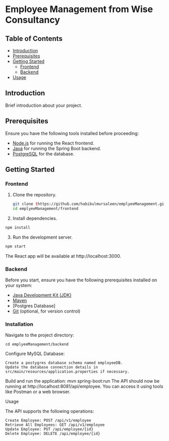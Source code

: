 # Employee Management from Wise Consultancy


## Table of Contents

- [Introduction](#introduction)
- [Prerequisites](#prerequisites)
- [Getting Started](#getting-started)
  - [Frontend](#frontend)
  - [Backend](#backend)
- [Usage](#usage)
 
## Introduction

Brief introduction about your project.

## Prerequisites

Ensure you have the following tools installed before proceeding:

- [Node.js](https://nodejs.org/) for running the React frontend.
- [Java](https://www.oracle.com/java/) for running the Spring Boot backend.
- [PostgreSQL](https://www.postgresql.org/) for the database.

## Getting Started

### Frontend

1. Clone the repository.

   ```bash
   git clone (https://github.com/habibulmursaleen/emplyeeManagement.git)https://github.com/habibulmursaleen/emplyeeManagement.git
   cd emplyeeManagement/frontend
   ```

2. Install dependencies.
``` bash
npm install
```
3. Run the development server.
```bash
npm start
```
The React app will be available at http://localhost:3000.

### Backend

Before you start, ensure you have the following prerequisites installed on your system:

- [Java Development Kit (JDK)](https://www.oracle.com/java/technologies/javase-downloads.html)
- [Maven](https://maven.apache.org/download.cgi)
- [Postgres Database] 
- [Git](https://git-scm.com/downloads) (optional, for version control)

### Installation
Navigate to the project directory:
 ```
cd emplyeeManagement/backend
```
 
Configure MySQL Database:

    Create a postygres database schema named employeeDB.
    Update the database connection details in src/main/resources/application.properties if necessary.
    
Build and run the application:
    mvn spring-boot:run
The API should now be running at http://localhost:8081/api/employee. You can access it using tools like Postman or a web browser.

Usage

The API supports the following operations:

    Create Employee: POST /api/v1/employee
    Retrieve All Employees: GET /api/v1/employee
    Update Employee: PUT /api/employee/{id}
    Delete Employee: DELETE /api/employee/{id}
